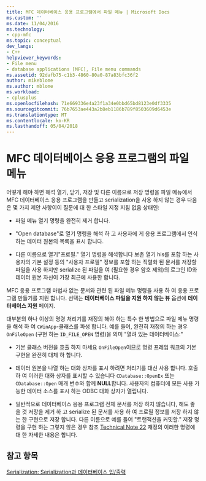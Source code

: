 ```yaml
---
title: MFC 데이터베이스 응용 프로그램에서 파일 메뉴 | Microsoft Docs
ms.custom: ''
ms.date: 11/04/2016
ms.technology:
- cpp-mfc
ms.topic: conceptual
dev_langs:
- C++
helpviewer_keywords:
- File menu
- database applications [MFC], File menu commands
ms.assetid: 92dafb75-c1b3-4860-80a0-87a83bfc36f2
author: mikeblome
ms.author: mblome
ms.workload:
- cplusplus
ms.openlocfilehash: 71e669336e4a23f1a34e0bbd65bd8123e0df3335
ms.sourcegitcommit: 76b7653ae443a2b8eb1186b789f8503609d6453e
ms.translationtype: MT
ms.contentlocale: ko-KR
ms.lasthandoff: 05/04/2018
---
```

# <a name="file-menu-in-an-mfc-database-application"></a>MFC 데이터베이스 응용 프로그램의 파일 메뉴
어떻게 해야 하면 해석 열기, 닫기, 저장 및 다른 이름으로 저장 명령을 파일 메뉴에서 MFC 데이터베이스 응용 프로그램을 만들고 serialization을 사용 하지 않는 경우 다음은 몇 가지 제안 사항이이 질문에 대 한 스타일 지정 지침 없음 상태인:  
  
-   파일 메뉴 열기 명령을 완전히 제거 합니다.  
  
-   "Open database"로 열기 명령을 해석 하 고 사용자에 게 응용 프로그램에서 인식 하는 데이터 원본의 목록을 표시 합니다.  
  
-   다른 이름으로 열기"프로필." 열기 명령을 해석합니다 보존 열기 his를 포함 하는 사용자의 기본 설정 등의 "사용자 프로필" 정보를 포함 하는 직렬화 된 문서를 저장할 파일을 사용 하지만 serialize 된 파일을 여 (필요한 경우 암호 제외)의 로그인 ID와 데이터 원본 자신이 가장 최근에 사용한 합니다.  
  
 MFC 응용 프로그램 마법사 없는 문서와 관련 된 파일 메뉴 명령을 사용 하 여 응용 프로그램 만들기를 지원 합니다. 선택는 **데이터베이스 파일을 지원 하지 않는 뷰** 옵션에 **데이터베이스 지원** 페이지.  
  
 대부분의 하나 이상의 명령 처리기를 재정의 해야 하는 특수 한 방법으로 파일 메뉴 명령을 해석 하 여 `CWinApp`-클래스를 파생 합니다. 예를 들어, 완전히 재정의 하는 경우 `OnFileOpen` (구현 하는 `ID_FILE_OPEN` 명령)을 의미 "열려 있는 데이터베이스:"  
  
-   기본 클래스 버전을 호출 하지 마세요 `OnFileOpen`이므로 명령 프레임 워크의 기본 구현을 완전히 대체 하 합니다.  
  
-   데이터 원본을 나열 하는 대화 상자를 표시 하려면 처리기를 대신 사용 합니다. 호출 하 여 이러한 대화 상자를 표시할 수 있습니다 `CDatabase::OpenEx` 또는 `CDatabase::Open` 매개 변수와 함께 **NULL**합니다. 사용자의 컴퓨터에 모든 사용 가능한 데이터 소스를 표시 하는 ODBC 대화 상자가 열립니다.  
  
-   일반적으로 데이터베이스 응용 프로그램 전체 문서를 저장 하지 않습니다, 해도 좋을 것 저장을 제거 하 고 serialize 된 문서를 사용 하 여 프로필 정보를 저장 하지 않는 한 구현으로 저장 합니다. 다른 이름으로 예를 들어 "트랜잭션을 커밋할." 저장 명령을 구현 하는 그렇지 않은 경우 참조 [Technical Note 22](../mfc/tn022-standard-commands-implementation.md) 재정의 이러한 명령에 대 한 자세한 내용은 합니다.  
  
## <a name="see-also"></a>참고 항목  
 [Serialization: Serialization과 데이터베이스 입/출력](../mfc/serialization-serialization-vs-database-input-output.md)

